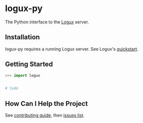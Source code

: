 # logux-py
The Python interface to the [Logux](https://github.com/logux/) server.


## Installation

logux-py requires a running Logux server.
See Logux's [quickstart](https://github.com/logux/logux-server#installation). 

## Getting Started

```python
>>> import logux


# todo
```

## How Can I Help the Project

See [contributing guide](https://github.com/nazarov-tech/logux-py/blob/master/CONTRIBUTING.md),
then [issues list](https://github.com/nazarov-tech/logux-py/issues).